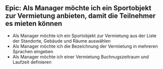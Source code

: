 ## Epic: Als Manager möchte ich ein Sportobjekt zur Vermietung anbieten, damit die Teilnehmer es mieten können
- Als Manager möchte ich ein Sportobjekt zur Vermietung aus der Liste der Standorte, Gebäude und Räume auswählen
- Als Manager möchte ich die Bezeichnung der Vermietung in mehreren Sprachen eingeben
- Als Manager möchte ich einer Vermietung Buchnugszeitraum und Laufzeit definieren
